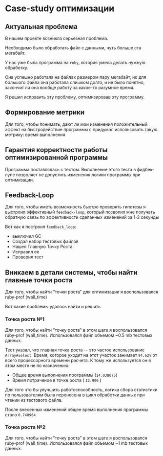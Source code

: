 # Case-study оптимизации

## Актуальная проблема
В нашем проекте возникла серьёзная проблема.

Необходимо было обработать файл с данными, чуть больше ста мегабайт.

У нас уже была программа на `ruby`, которая умела делать нужную обработку.

Она успешно работала на файлах размером пару мегабайт, но для большого файла она работала слишком долго, и не было понятно, закончит ли она вообще работу за какое-то разумное время.

Я решил исправить эту проблему, оптимизировав эту программу.

## Формирование метрики
Для того, чтобы понимать, дают ли мои изменения положительный эффект на быстродействие программы я придумал использовать такую метрику: время выполнения

## Гарантия корректности работы оптимизированной программы
Программа поставлялась с тестом. Выполнение этого теста в фидбек-лупе позволяет не допустить изменения логики программы при оптимизации.

## Feedback-Loop
Для того, чтобы иметь возможность быстро проверять гипотезы я выстроил эффективный `feedback-loop`, который позволил мне получать обратную связь по эффективности сделанных изменений за 1-2 секунды

Вот как я построил `feedback_loop`: 
- выключил GC 
- Создал набор тестовых файлов
- Нашел Главную Точку Роста
- Исправил ее
- Проверил тест

## Вникаем в детали системы, чтобы найти главные точки роста
Для того, чтобы найти "точки роста" для оптимизации я воспользовался ruby-prof (wall_time)

Вот какие проблемы удалось найти и решить

### Точка роста №1 
Для того, чтобы найти "точку роста" в этом шаге я воспользовался ruby-prof (wall_time). Использовался файл объемом ~0.5 mb тестовых данных. 

Тест указал, что главная точка роста -- это частое использование `Array#select`. Время, которое уходит на этот участок занимает `94.62%` от всего процессорного времени расчета.
К тому же используется он в этом месте не по назначению. 

- Общее время выполнения программы (`14.038075`)
- Время потраченое в точке роста ( `12.906` )

Для того что бы улучшить работоспособность, логика сбора статистики по пользователям была перенесена в цикл обработки данных при чтении из тестового файла.

После внесенных изменений общее время выполнения программы стало `0.740964`

### Точка роста №2
Для того, чтобы найти "точку роста" в этом шаге я воспользовался ruby-prof (wall_time). Использовался файл объемом ~1 mb тестовых данных. 

